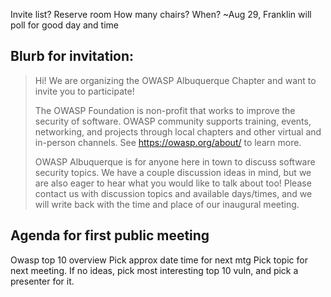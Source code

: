 Invite list?
Reserve room
How many chairs?
When? ~Aug 29, Franklin will poll for good day and time

## Blurb for invitation:
>Hi! We are organizing the OWASP Albuquerque Chapter and want to invite you to participate! 
>
>The OWASP Foundation is non-profit that works to improve the security of software. OWASP community supports training, events, networking, and projects through local chapters and other virtual and in-person channels. See https://owasp.org/about/ to learn more.
>
>OWASP Albuquerque is for anyone here in town to discuss software security topics. We have a couple discussion ideas in mind, but we are also eager to hear what you would like to talk about too! Please contact us with discussion topics and available days/times, and we will write back with the time and place of our inaugural meeting.


## Agenda for first public meeting
Owasp top 10 overview 
Pick approx date time for next mtg
Pick topic for next meeting. If no ideas, pick most interesting top 10 vuln, and pick a presenter for it.

